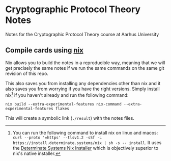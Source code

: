 # Cryptographic Protocol Theory Notes
Notes for the Cryptographic Protocol Theory course at Aarhus University

## Compile cards using [nix](https://nixos.org/)

Nix allows you to build the notes in a reproducible way, meaning that we
will get precisely the same notes if we run the same commands on the same
git revision of this repo.

This also saves you from installing any dependencies other than nix and it
also saves you from worrying if you have the right versions. Simply install
nix[^1] if you haven't already and run the following command:

```shell
nix build --extra-experimental-features nix-command --extra-experimental-features flakes
```

This will create a symbolic link (`./result`) with the notes files.

[^1]: You can run the following command to install nix on linux and macos: `curl --proto '=https' --tlsv1.2 -sSf -L https://install.determinate.systems/nix | sh -s -- install`. It uses the [Determinate Systems Nix Installer](https://github.com/DeterminateSystems/nix-installer) which is objectively superior to nix's native installer.
